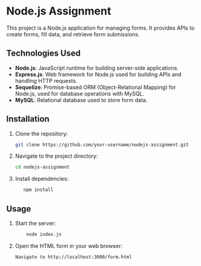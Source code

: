 # Node.js Assignment

This project is a Node.js application for managing forms. It provides APIs to create forms, fill data, and retrieve form submissions.

## Technologies Used

- **Node.js**: JavaScript runtime for building server-side applications.
- **Express.js**: Web framework for Node.js used for building APIs and handling HTTP requests.
- **Sequelize**: Promise-based ORM (Object-Relational Mapping) for Node.js, used for database operations with MySQL.
- **MySQL**: Relational database used to store form data.


## Installation

1. Clone the repository:

   ```bash
   git clone https://github.com/your-username/nodejs-assignment.git
   
2. Navigate to the project directory:
   ```bash 
   cd nodejs-assignment

4. Install dependencies:
   ```bash
      npm install

## Usage

1. Start the server:
   ```bash
       node index.js
2. Open the HTML form in your web browser:
   ```bash
   Navigate to http://localhost:3000/form.html



